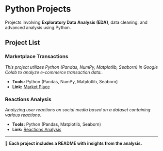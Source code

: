 # Python Projects  

Projects involving **Exploratory Data Analysis (EDA)**, data cleaning, and advanced analysis using Python.  

## Project List  

### **Marketplace Transactions**  
*This project utilizes Python (Pandas, NumPy, Matplotlib, Seaborn) in Google Colab to analyze e-commerce transaction data..*  
- **Tools:** Python (Pandas, NumPy, Matplotlib, Seaborn)
- **Link:** [Market Place](https://github.com/dyonsetio21/data_analytics_portfolio/tree/main/python_projects/e-commerce_transactions)  

### **Reactions Analysis**  
*Analyzing user reactions on social media based on a dataset containing various reactions.*  
- **Tools:** Python (Pandas, Matplotlib, Seaborn)
- **Link:** [Reactions Analysis](https://github.com/dyonsetio21/data_analytics_portfolio/tree/main/python_projects/reaction_analysis)  

---
📢 **Each project includes a README with insights from the analysis.**  
